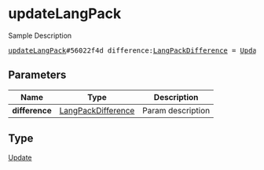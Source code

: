 # updateLangPack

Sample Description

<pre>
<a href="../constructor/updateLangPack.md">updateLangPack</a>#56022f4d difference:<a href="../type/LangPackDifference.md">LangPackDifference</a> = <a href="../type/Update.md">Update</a>;
</pre>
## Parameters

| Name | Type | Description |
|------|:----:|-------------|
| **difference** | <a href="../type/LangPackDifference.md">LangPackDifference</a> | Param description |

## Type

<a href="../type/Update.md">Update</a>
